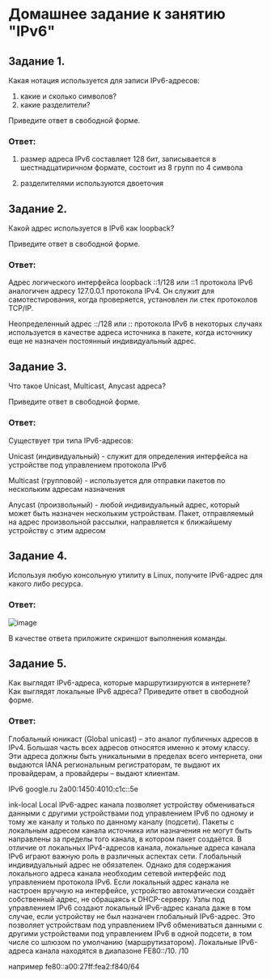 # Домашнее задание к занятию "IPv6"

## Задание 1.

Какая нотация используется для записи IPv6-адресов:

1) какие и сколько символов?
2) какие разделители?

Приведите ответ в свободной форме.

### Ответ:

1) размер адреса IPv6 составляет 128 бит, записывается в шестнадцатиричном формате, состоит из 8 групп по 4 символа

2) разделителями используются двоеточия

## Задание 2.

Какой адрес используется в IPv6 как loopback?

Приведите ответ в свободной форме.

### Ответ:

Адрес логического интерфейса loopback ::1/128 или ::1 протокола IPv6 аналогичен адресу 127.0.0.1 протокола IPv4. Он служит для самотестирования, когда проверяется, установлен ли стек протоколов TCP/IP.

Неопределенный адрес ::/128 или :: протокола IPv6 в некоторых случаях используется в качестве адреса источника в пакете, когда источнику еще не назначен постоянный индивидуальный адрес.


## Задание 3.

Что такое Unicast, Multicast, Anycast адреса?

Приведите ответ в свободной форме.

### Ответ:

Существует три типа IPv6-адресов:

Unicast (индивидуальный) - служит для определения интерфейса на устройстве под управлением протокола IPv6

Multicast (групповой) - используется для отправки пакетов по нескольким адресам назначения

Anycast (произвольный) - любой индивидуальный адрес, который может быть назначен нескольким устройствам. Пакет, отправляемый на адрес произвольной рассылки, направляется к ближайшему устройству с этим адресом




## Задание 4.

Используя любую консольную утилиту в Linux, получите IPv6-адрес для какого либо ресурса.

### Ответ:

![image](https://user-images.githubusercontent.com/121933872/227263285-67f6e182-97fd-43e3-89cc-f6b815c64e7a.png)



В качестве ответа приложите скриншот выполнения команды.

## Задание 5.

Как выглядят IPv6-адреса, которые маршрутизируются в интернете?
Как выглядят локальные IPv6 адреса?
Приведите ответ в свободной форме.



### Ответ:


Глобальный юникаст (Global unicast) – это аналог публичных адресов в IPv4. Большая часть всех адресов относятся именно к этому классу. Эти адреса должны быть уникальными в пределах всего интернета, они выдаются IANA региональным регистраторам, те выдают их провайдерам, а провайдеры – выдают клиентам.

IPv6 google.ru 2a00:1450:4010:c1c::5e

ink-local
Local IPv6-адрес канала позволяет устройству обмениваться данными с другими устройствами под управлением IPv6 по одному и тому же каналу и только по данному каналу (подсети). Пакеты с локальным адресом канала источника или назначения не могут быть направлены за пределы того канала, в котором пакет создаётся. В отличие от локальных IPv4-адресов канала, локальные адреса канала IPv6 играют важную роль в различных аспектах сети. Глобальный индивидуальный адрес не обязателен. Однако для содержания локального адреса канала необходим сетевой интерфейс под управлением протокола IPv6. Если локальный адрес канала не настроен вручную на интерфейсе, устройство автоматически создаёт собственный адрес, не обращаясь к DHCP-серверу. Узлы под управлением IPv6 создают локальный IPv6-адрес канала даже в том случае, если устройству не был назначен глобальный IPv6-адрес. Это позволяет устройствам под управлением IPv6 обмениваться данными с другими устройствами под управлением IPv6 в одной подсети, в том числе со шлюзом по умолчанию (маршрутизатором). Локальные IPv6-адреса канала находятся в диапазоне FE80::/10. /10

например fe80::a00:27ff:fea2:f840/64
